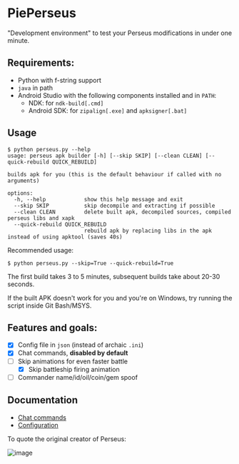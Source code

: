 

# PiePerseus

"Development environment" to test your Perseus modifications in under one minute.

## Requirements:
* Python with f-string support
* `java` in path
* Android Studio with the following components installed and in `PATH`:
  * NDK: for `ndk-build[.cmd]`
  * Android SDK: for `zipalign[.exe]` and `apksigner[.bat]`

## Usage
```
$ python perseus.py --help
usage: perseus apk builder [-h] [--skip SKIP] [--clean CLEAN] [--quick-rebuild QUICK_REBUILD]

builds apk for you (this is the default behaviour if called with no arguments)

options:
  -h, --help            show this help message and exit
  --skip SKIP           skip decompile and extracting if possible
  --clean CLEAN         delete built apk, decompiled sources, compiled perseus libs and xapk
  --quick-rebuild QUICK_REBUILD
                        rebuild apk by replacing libs in the apk instead of using apktool (saves 40s)
```

Recommended usage:

```shell
$ python perseus.py --skip=True --quick-rebuild=True
```

The first build takes 3 to 5 minutes, subsequent builds take about 20-30 seconds.

If the built APK doesn't work for you and you're on Windows, try running the script inside Git Bash/MSYS.

## Features and goals:
- [x] Config file in `json` (instead of archaic `.ini`)
- [x] Chat commands, **disabled by default**
- [ ] Skip animations for even faster battle
  - [x] Skip battleship firing animation
- [ ] Commander name/id/oil/coin/gem spoof

## Documentation

* [Chat commands](docs/chat_commands.md)
* [Configuration](docs/configuration.md)

To quote the original creator of Perseus:

![image](https://image.pieland.xyz/file/672d4d4be9f333cb70c49.png)

